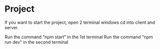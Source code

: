# Project
If you want to start the project, open 2 terminal windows cd into client and server.

Run the command "npm start" in the 1st terminal
Run the command "npm run dev" in the second terminal
